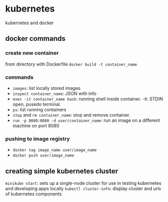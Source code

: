 # kubernetes
kubernetes and docker

## docker commands

### create new container
from directory with Dockerfile
```docker build -t container_name```

### commands
- ```images```: list locally stored images
- ```inspect container_name```: JSON with info
- ```exec -it container_name bash```: running shell inside container. -it: STDIN open, pusedo terminal.
- ```ps```: list running containers
- ```stop``` and ```rm container_name```: stop and remove container.
- ```run -p 8080:8080 -d user/container_name```: run an image on a different machine on port 8080

### pushing to image registry
- ```docker tag image_name user/image_name```
- ```docker push user/image_name```


## creating simple kubernetes cluster


```minikube start```: sets up a single-node cluster for use in testing kubernetes and developing apps locally
```kubectl cluster-info```: display cluster and urls of kubernetes components
